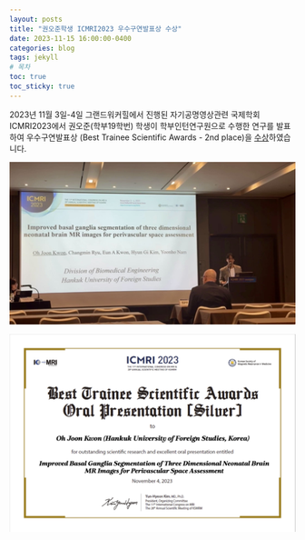 ```yaml
---
layout: posts
title: "권오준학생 ICMRI2023 우수구연발표상 수상"
date: 2023-11-15 16:00:00-0400
categories: blog
tags: jekyll
# 목차
toc: true  
toc_sticky: true 
---
```


2023년 11월 3일-4일 그랜드워커힐에서 진행된 자기공명영상관련 국제학회 ICMRI2023에서 권오준(학부19학번) 학생이 학부인턴연구원으로 수행한 연구를 발표하여 우수구연발표상 (Best Trainee Scientific Awards - 2nd place)을 [수상](https://www.people-x.com/ICMRI/2023/ICMRI2023_List_of_Awardee.pdf)하였습니다.

![사진1](/assets/images/2023/ICMRI2023b.jpeg)

![사진2](/assets/images/2023/ICMRI2023_Kwon.png)
